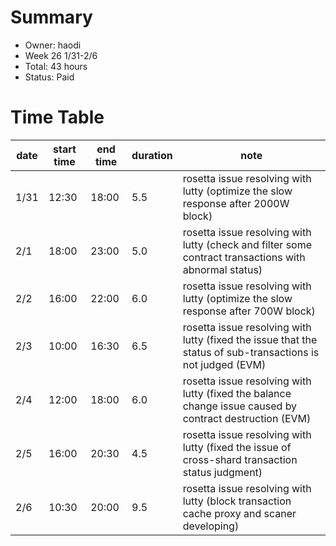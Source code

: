 # Summary
* Owner: haodi
* Week 26 1/31-2/6
* Total:  43 hours
* Status: Paid

# Time Table
| date  | start time  | end time | duration  |  note |
|---|---|---|---|---|
| 1/31 | 12:30 | 18:00 | 5.5 | rosetta issue resolving with lutty (optimize the slow response after 2000W block) |
| 2/1 | 18:00 | 23:00 | 5.0 | rosetta issue resolving with lutty (check and filter some contract transactions with abnormal status) |
| 2/2 | 16:00 | 22:00 | 6.0 | rosetta issue resolving with lutty (optimize the slow response after 700W block) |
| 2/3 | 10:00 | 16:30 | 6.5 | rosetta issue resolving with lutty (fixed the issue that the status of sub-transactions is not judged (EVM) |
| 2/4 | 12:00 | 18:00 | 6.0 | rosetta issue resolving with lutty (fixed the balance change issue caused by contract destruction (EVM) |
| 2/5 | 16:00 | 20:30 | 4.5 | rosetta issue resolving with lutty (fixed the issue of cross-shard transaction status judgment) |
| 2/6 | 10:30 | 20:00 | 9.5 | rosetta issue resolving with lutty (block transaction cache proxy and scaner developing) |